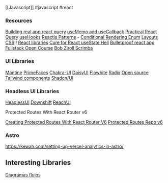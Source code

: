 [[Javascript]]
#javascript #react

### Resources

[Building real app react query](https://www.smashingmagazine.com/2022/01/building-real-app-react-query/)
[useMemo and useCallback](https://www.joshwcomeau.com/react/usememo-and-usecallback/)
[Practical React Query](https://tkdodo.eu/blog/practical-react-query)
[useHooks](https://usehooks.com/)
[Reactjs Patterns](https://reactpatterns.js.org/) - [Conditional Rendering Enum](https://reactpatterns.js.org/)
[Layouts CSS](https://every-layout.dev/)!!
[React libraries](https://maxrozen.com/keeping-up-with-react-libraries)
[Cure for React useState Hell](https://www.builder.io/blog/use-reducer)
[Bulletproof react app](https://github.com/alan2207/bulletproof-react/tree/master/src)
[Fullstack Open Course](https://fullstackopen.com/es/part7/react_router)
[Bob Ziroll Scrimba](https://scrimba.com/learn/react?new)

### UI Libraries

[Mantine](https://mantine.dev/pages/getting-started/)
[PrimeFaces](https://www.primefaces.org/primereact/setup/)
[Chakra-UI](https://chakra-ui.com/docs/components)
[DaisyUI](https://daisyui.com/)
[Flowbite](https://flowbite.com/)
[Radix](https://www.radix-ui.com/)
[Open source Tailwind components](https://www.hyperui.dev/)
[Shadcn/UI](https://ui.shadcn.com/)

### Headless UI Libraries

[HeadlessUI](https://headlessui.com/react)
[Downshift](https://github.com/downshift-js/downshift)
[ReachUI](https://reach.tech/)

Protected Routes With React Router v6

[Creating Protected Routes With React Router V6](https://medium.com/@dennisivy/creating-protected-routes-with-react-router-v6-2c4bbaf7bc1c)
[Protected Routes Repo v6](https://github.com/divanov11/React-router-v6-protected-routes)

### Astro

https://kewah.com/setting-up-vercel-analytics-in-astro/

## Interesting Libraries

[Diagramas flujos](https://reactflow.dev/)

